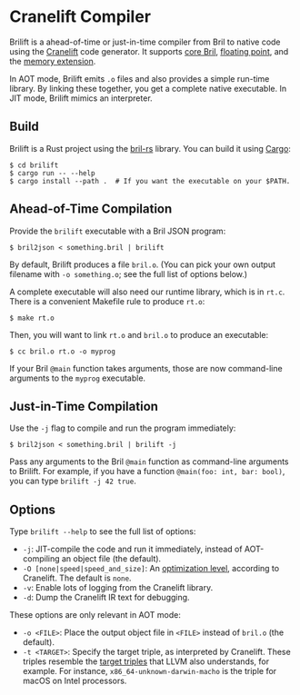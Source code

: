 Cranelift Compiler
==================

Brilift is a ahead-of-time or just-in-time compiler from Bril to native code using the [Cranelift][] code generator.
It supports [core Bril][core], [floating point][float], and the [memory extension][mem].

In AOT mode, Brilift emits `.o` files and also provides a simple run-time library.
By linking these together, you get a complete native executable.
In JIT mode, Brilift mimics an interpreter.

[cranelift]: https://github.com/bytecodealliance/wasmtime/tree/main/cranelift
[core]: ../lang/core.md
[float]: ../lang/float.md
[mem]: ../lang/memory.md

Build
-----

Brilift is a Rust project using the [bril-rs][] library.
You can build it using [Cargo][]:


    $ cd brilift
    $ cargo run -- --help
    $ cargo install --path .  # If you want the executable on your $PATH.

[bril-rs]: rust.md
[cargo]: https://doc.rust-lang.org/cargo/

Ahead-of-Time Compilation
-------------------------

Provide the `brilift` executable with a Bril JSON program:

    $ bril2json < something.bril | brilift

By default, Brilift produces a file `bril.o`.
(You can pick your own output filename with `-o something.o`; see the full list of options below.)

A complete executable will also need our runtime library, which is in `rt.c`.
There is a convenient Makefile rule to produce `rt.o`:

    $ make rt.o

Then, you will want to link `rt.o` and `bril.o` to produce an executable:

    $ cc bril.o rt.o -o myprog

If your Bril `@main` function takes arguments, those are now command-line arguments to the `myprog` executable.

Just-in-Time Compilation
------------------------

Use the `-j` flag to compile and run the program immediately:

    $ bril2json < something.bril | brilift -j

Pass any arguments to the Bril `@main` function as command-line arguments to Brilift.
For example, if you have a function `@main(foo: int, bar: bool)`, you can type `brilift -j 42 true`.

Options
-------

Type `brilift --help` to see the full list of options:

* `-j`: JIT-compile the code and run it immediately, instead of AOT-compiling an object file (the default).
* `-O [none|speed|speed_and_size]`: An [optimization level][opt_level], according to Cranelift. The default is `none`.
* `-v`: Enable lots of logging from the Cranelift library.
* `-d`: Dump the Cranelift IR text for debugging.

These options are only relevant in AOT mode:

* `-o <FILE>`: Place the output object file in `<FILE>` instead of `bril.o` (the default).
* `-t <TARGET>`: Specify the target triple, as interpreted by Cranelift. These triples resemble the [target triples][triple] that LLVM also understands, for example. For instance, `x86_64-unknown-darwin-macho` is the triple for macOS on Intel processors.

[opt_level]: https://docs.rs/cranelift-codegen/0.95.1/cranelift_codegen/settings/struct.Flags.html#method.opt_level
[triple]: https://clang.llvm.org/docs/CrossCompilation.html#target-triple
